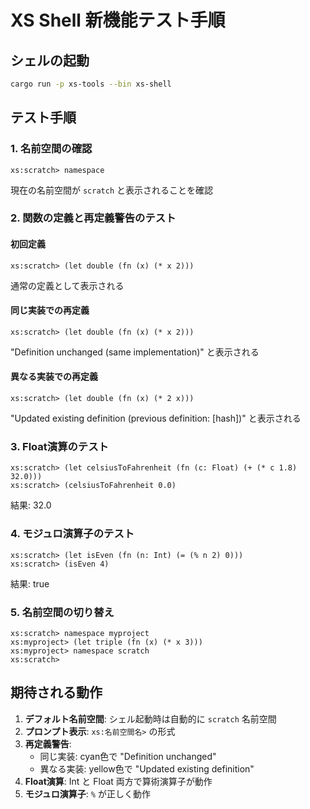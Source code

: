 # XS Shell 新機能テスト手順

## シェルの起動
```bash
cargo run -p xs-tools --bin xs-shell
```

## テスト手順

### 1. 名前空間の確認
```
xs:scratch> namespace
```
現在の名前空間が `scratch` と表示されることを確認

### 2. 関数の定義と再定義警告のテスト

#### 初回定義
```
xs:scratch> (let double (fn (x) (* x 2)))
```
通常の定義として表示される

#### 同じ実装での再定義
```
xs:scratch> (let double (fn (x) (* x 2)))
```
"Definition unchanged (same implementation)" と表示される

#### 異なる実装での再定義
```
xs:scratch> (let double (fn (x) (* 2 x)))
```
"Updated existing definition (previous definition: [hash])" と表示される

### 3. Float演算のテスト
```
xs:scratch> (let celsiusToFahrenheit (fn (c: Float) (+ (* c 1.8) 32.0)))
xs:scratch> (celsiusToFahrenheit 0.0)
```
結果: 32.0

### 4. モジュロ演算子のテスト
```
xs:scratch> (let isEven (fn (n: Int) (= (% n 2) 0)))
xs:scratch> (isEven 4)
```
結果: true

### 5. 名前空間の切り替え
```
xs:scratch> namespace myproject
xs:myproject> (let triple (fn (x) (* x 3)))
xs:myproject> namespace scratch
xs:scratch>
```

## 期待される動作

1. **デフォルト名前空間**: シェル起動時は自動的に `scratch` 名前空間
2. **プロンプト表示**: `xs:名前空間名>` の形式
3. **再定義警告**: 
   - 同じ実装: cyan色で "Definition unchanged"
   - 異なる実装: yellow色で "Updated existing definition"
4. **Float演算**: Int と Float 両方で算術演算子が動作
5. **モジュロ演算子**: `%` が正しく動作